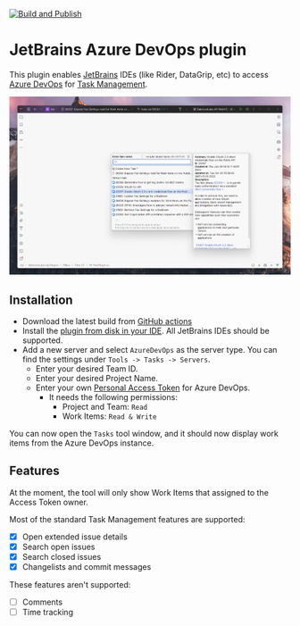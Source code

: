 [![Build and Publish](https://github.com/mattkleiny/jetbrains-azure-devops-plugin/actions/workflows/master-build.yml/badge.svg)](https://github.com/mattkleiny/jetbrains-azure-devops-plugin/actions/workflows/master-build.yml)
# JetBrains Azure DevOps plugin

This plugin enables [JetBrains](https://www.jetbrains.com/) IDEs (like Rider, DataGrip, etc) to access [Azure DevOps](https://azure.microsoft.com/en-au/products/devops)
for [Task Management](https://www.jetbrains.com/help/idea/managing-tasks-and-context.html).

![Example image](./docs/example.png)

## Installation

* Download the latest build from [GitHub actions](https://github.com/mattkleiny/jetbrains-azure-devops-plugin/actions)
* Install the [plugin from disk in your IDE](https://www.jetbrains.com/help/idea/managing-plugins.html#install_plugin_from_disk). All JetBrains IDEs should be supported.
* Add a new server and select `AzureDevOps` as the server type. You can find the settings under `Tools -> Tasks -> Servers`.
  * Enter your desired Team ID.
  * Enter your desired Project Name.
  * Enter your own [Personal Access Token](https://learn.microsoft.com/en-us/azure/devops/organizations/accounts/use-personal-access-tokens-to-authenticate?view=azure-devops&tabs=Windows) for Azure DevOps.
    * It needs the following permissions:
      * Project and Team: `Read`
      * Work Items: `Read & Write`

You can now open the `Tasks` tool window, and it should now display work items from the Azure DevOps instance.

## Features

At the moment, the tool will only show Work Items that assigned to the Access Token owner.

Most of the standard Task Management features are supported:
- [x] Open extended issue details
- [x] Search open issues
- [x] Search closed issues
- [x] Changelists and commit messages

These features aren't supported:
- [ ] Comments
- [ ] Time tracking
